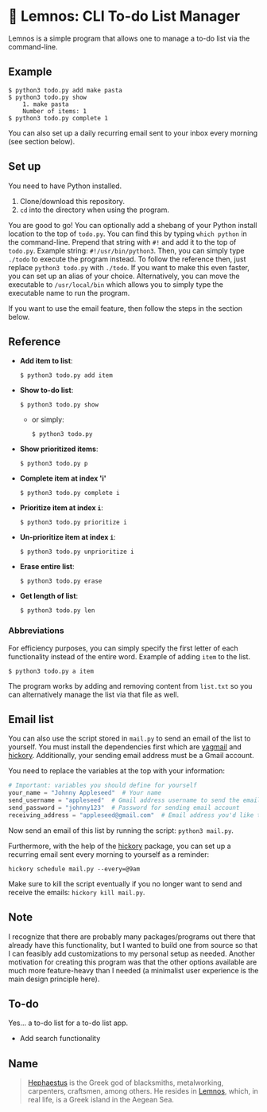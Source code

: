 # 🔖 Lemnos: CLI To-do List Manager

Lemnos is a simple program that allows one to manage a to-do list via the command-line. 

## Example 

```
$ python3 todo.py add make pasta
$ python3 todo.py show
    1. make pasta
    Number of items: 1
$ python3 todo.py complete 1
```

You can also set up a daily recurring email sent to your inbox every morning (see section below). 

## Set up

You need to have Python installed. 

1. Clone/download this repository. 
2. `cd` into the directory when using the program. 

You are good to go! You can optionally add a shebang of your Python install location to the top of `todo.py`. You can find this by typing `which python` in the command-line. Prepend that string with `#!` and add it to the top of `todo.py`. Example string: `#!/usr/bin/python3`. Then, you can simply type `./todo` to execute the program instead. To follow the reference then, just replace `python3 todo.py` with `./todo`. If you want to make this even faster, you can set up an alias of your choice. Alternatively, you can move the executable to `/usr/local/bin` which allows you to simply type the executable name to run the program. 

If you want to use the email feature, then follow the steps in the section below. 

## Reference

- **Add item to list**: 
  
  ```
  $ python3 todo.py add item
  ```

- **Show to-do list**:
  
  ```
  $ python3 todo.py show
  ```
  
  
  - or simply: 
  
    ```
    $ python3 todo.py
    ```
    
- **Show prioritized items**:
  
  ```
  $ python3 todo.py p
  ```

- **Complete item at index 'i'**
  
  ```
  $ python3 todo.py complete i
  ```

- **Prioritize item at index `i`**:
  
  ```
  $ python3 todo.py prioritize i
  ```

- **Un-prioritize item at index `i`**:
  
  ```
  $ python3 todo.py unprioritize i
  ```

- **Erase entire list**:
  
  ```
  $ python3 todo.py erase
  ```

- **Get length of list**:
  
  ```
  $ python3 todo.py len
  ```
  
### Abbreviations 
For efficiency purposes, you can simply specify the first letter of each functionality instead of the entire word. Example of adding `item` to the list. 
```
$ python3 todo.py a item
```

The program works by adding and removing content from `list.txt` so you can alternatively manage the list via that file as well. 

## Email list 

You can also use the script stored in `mail.py` to send an email of the list to yourself. You must install the dependencies first which are [yagmail](https://github.com/kootenpv/yagmail) and [hickory](https://github.com/maxhumber/hickory). Additionally, your sending email address must be a Gmail account. 

You need to replace the variables at the top with your information:

```python
# Important: variables you should define for yourself 
your_name = "Johnny Appleseed"  # Your name
send_username = "appleseed"  # Gmail address username to send the emails from
send_password = "johnny123"  # Password for sending email account 
receiving_address = "appleseed@gmail.com"  # Email address you'd like the emails to be sent to
```

Now send an email of this list by running the script: `python3 mail.py`. 

Furthermore, with the help of the [hickory](https://github.com/maxhumber/hickory) package, you can set up a recurring email sent every morning to yourself as a reminder: 

```
hickory schedule mail.py --every=@9am
```
Make sure to kill the script eventually if you no longer want to send and receive the emails: `hickory kill mail.py`. 

## Note

I recognize that there are probably many packages/programs out there that already have this functionality, but I wanted to build one from source so that I can feasibly add customizations to my personal setup as needed. Another motivation for creating this program was that the other options available are much more feature-heavy than I needed (a minimalist user experience is the main design principle here). 

## To-do 
Yes... a to-do list for a to-do list app. 
- Add search functionality 


## Name 

> [Hephaestus](https://en.wikipedia.org/wiki/Hephaestus) is the Greek god of blacksmiths, metalworking, carpenters, craftsmen, among others. He resides in [Lemnos](https://en.wikipedia.org/wiki/Lemnos), which, in real life, is a Greek island in the Aegean Sea. 
